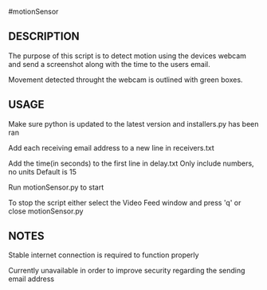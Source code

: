 #motionSensor

DESCRIPTION	
-----------
The purpose of this script is to detect motion using the devices webcam and send a screenshot along with the time to the users email.

Movement detected throught the webcam is outlined with green boxes.

USAGE
-----
Make sure python is updated to the latest version and installers.py has been ran

Add each receiving email address to a new line in receivers.txt

Add the time(in seconds) to the first line in delay.txt
Only include numbers, no units
Default is 15

Run motionSensor.py to start

To stop the script either select the Video Feed window and press 'q' or close motionSensor.py

NOTES
-----
Stable internet connection is required to function properly

Currently unavailable in order to improve security regarding the sending email address
